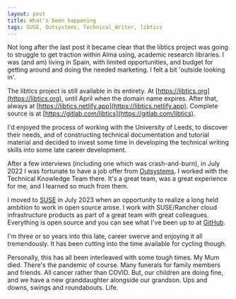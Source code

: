 ```yaml
---
layout: post
title: What's been happening
tags: SUSE, Outsystems, Technical_Writer, libtics
---
```


Not long after the last post it became clear that the libtics project was
going to struggle to get traction within Alma using, academic research
libraries. I was (and am) living in Spain, with limited opportunities, and
budget for getting around and doing the needed marketing. I felt a bit 'outside
looking in'.

<!-- more -->

The libtics project is still available in its entirety. At
[https://libtics.org](https://libtics.org), until April when the domain name
expires. After that, always at
[https://libtics.netlify.app](https://libtics.netlify.app). Complete source is
at [https://gitlab.com/libtics](https://gitlab.com/libtics).

I'd enjoyed the process of working with the University of Leeds, to discover
their needs, and of constructing technical documentation and tutorial material
and decided to invest some time in developing the technical writing skills into
some late career development.

After a few interviews (including one which was crash-and-burn), in July 2022 I
was fortunate to have a job offer from [Outsystems](https://outsystems.com). I
worked with the Technical Knowledge Team there. It's a great team, was a
great experience for me, and I learned so much from them.

I moved to [SUSE](https://suse.com) in July 2023 when an opportunity to realize
a long held ambition to work in open source arose. I work with SUSE/Rancher
cloud infrastructure products as part of a great team with great colleagues.
Everything is open source and you can see what I've been up to at
[GitHub](https://github.com/jhkrug).

I'm three or so years into this late, career swerve and enjoying it all
tremendously. It has been cutting into the time available for cycling though.

Personally, this has all been interleaved with some tough times. My Mum died.
There's the pandemic of course. Many funerals for family members and friends.
All cancer rather than COVID. But, our children are doing fine, and we have a
new granddaughter alongside our grandson. Ups and downs, swings and
roundabouts. Life.

